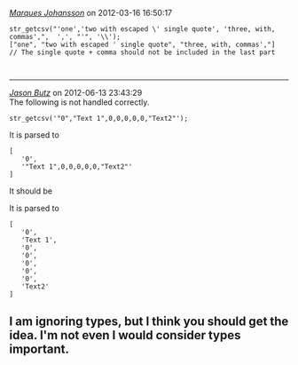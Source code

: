 *[Marques Johansson]()* on 2012-03-16 16:50:17  
```
str_getcsv("'one','two with escaped \' single quote', 'three, with, commas',",  ',', "'", '\\');
["one", "two with escaped ' single quote", "three, with, commas',"]
// The single quote + comma should not be included in the last part

 

```
---------------------------------------
*[Jason Butz](http://jasonbutz.info)* on 2012-06-13 23:43:29  
The following is not handled correctly.
```
str_getcsv('"0","Text 1",0,0,0,0,0,"Text2"');
```

It is parsed to
```
[
   '0',
   '"Text 1",0,0,0,0,0,"Text2"'
]
```

It should be

It is parsed to
```
[
   '0',
   'Text 1',
   '0',
   '0',
   '0',
   '0',
   '0',
   'Text2'
]
```

I am ignoring types, but I think you should get the idea. I'm not even I would consider types important.
---------------------------------------
